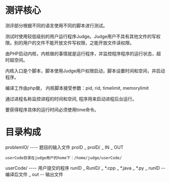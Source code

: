 # 测评核心

测评部分根据不同的语言使用不同的脚本进行测试。

测试时使用较低级别的用户运行程序Judge。Judge用户不具有其他文件的写权限。别的用户的文件不能开放文件写权限，之能开放文件读权限。

由PHP启动内核，内核做的事情就是运行程序，并监控程序程序的运行状态，超时超空间。

内核入口是个脚本，脚本使用Judge用户权限启动，脚本设置时间和空间，并启动程序。

编译工作由php做， 内核脚本接受参数：pid, rid, timelimit, memorylimit

通过进程名称监控进程的时间和空间, 程序用来启动进程后台运行。

要获得程序具体的运行时间必须使用time命令。




# 目录构成
problemIO/  ---- 题目的输入文件 proID
 \_ proID/
     \_ IN
     \_ OUT

    userCode目录在judge用户的home下：/home/judge/userCode/
userCode/  ----  用户提交的程序 runID
 \_ RunID/
     \_ *.cpp
     \_ *.java
     \_ *.py
     \_ runID -- 编译后文件
     \_ out  -- 输出文件
